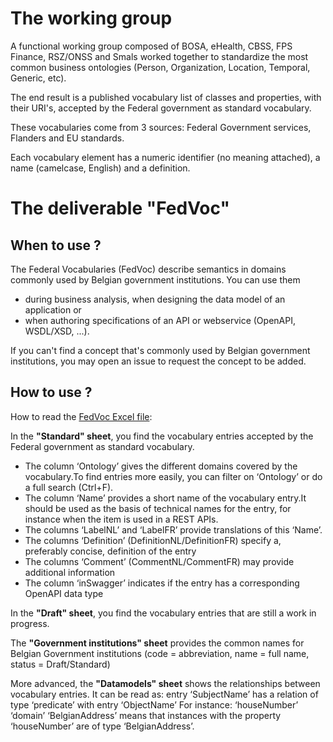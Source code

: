 # The working group
A functional working group composed of BOSA, eHealth, CBSS, FPS Finance, RSZ/ONSS and Smals worked together to standardize the most common business ontologies (Person, Organization, Location, Temporal, Generic, etc). 

The end result is a published vocabulary list of classes and properties, with their URI's, accepted by the Federal government as standard vocabulary. 

These vocabularies come from 3 sources: Federal Government services, Flanders and EU standards. 

Each vocabulary element has a numeric identifier (no meaning attached), a name (camelcase, English) and a definition.

# The deliverable "FedVoc"

## When to use ?
The Federal Vocabularies (FedVoc) describe semantics in domains commonly used by Belgian government institutions. You can use them 
- during business analysis, when designing the data model of an application or 
- when authoring specifications of an API or webservice (OpenAPI, WSDL/XSD, ...).

If you can't find a concept that's commonly used by Belgian government institutions, you may open an issue to request the concept to be added.

## How to use ?
How to read the [FedVoc Excel file](https://github.com/belgif/fedvoc/blob/master/FederalServicePlatform-Vocabularies.xlsx):

In the **"Standard" sheet**, you find the vocabulary entries accepted by the Federal government as standard vocabulary. 
-	The column ‘Ontology’ gives the different domains covered by the vocabulary.To find entries more easily, you can filter on ‘Ontology’ or do a full search (Ctrl+F).
- The column ‘Name’ provides a short name of the vocabulary entry.It should be used as the basis of technical names for the entry, for instance when the item is used in a REST APIs. 
-	The columns ‘LabelNL’ and ‘LabelFR’ provide translations of this ‘Name’.
-	The columns ‘Definition’ (DefinitionNL/DefinitionFR) specify a, preferably concise, definition of the entry 
-	The columns ‘Comment’ (CommentNL/CommentFR) may provide additional information
-	The column ‘inSwagger’ indicates if the entry has a corresponding OpenAPI data type

In the **"Draft" sheet**, you find the vocabulary entries that are still a work in progress.

The **"Government institutions" sheet** provides the common names for Belgian Government institutions (code = abbreviation, name = full name, status = Draft/Standard)

More advanced, the **"Datamodels" sheet** shows the relationships between vocabulary entries. It can be read as: 
entry ‘SubjectName’ has a relation of type ‘predicate’ with entry ‘ObjectName’
For instance: ‘houseNumber’ ‘domain’ ‘BelgianAddress’ means that instances with the property ‘houseNumber’ are of type ‘BelgianAddress’.
